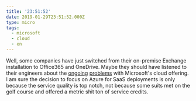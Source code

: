 ```yaml
---
title: '23:51:52'
date: 2019-01-29T23:51:52.000Z
type: micro
tags:
  - microsoft
  - cloud
  - en
---
```


Well, some companies have just switched from their on-premise Exchange installation to Office365 and OneDrive. Maybe they should have listened to their engineers about the [ongoing](https://www.theregister.co.uk/2019/01/24/office_365_down/) [problems](https://www.theregister.co.uk/2019/01/29/office_365_outage/) with Microsoft's cloud offering. I am sure the decision to focus on Azure for SaaS deployments is only because the service quality is top notch, not because some suits met on the golf course and offered a metric shit ton of service credits.
